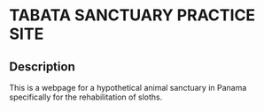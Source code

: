 # TABATA SANCTUARY PRACTICE SITE

## Description

This is a webpage for a hypothetical animal sanctuary in Panama specifically for the rehabilitation of sloths. 